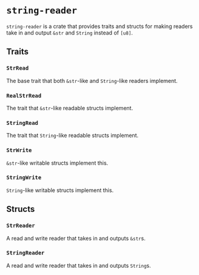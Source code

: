 # `string-reader`

`string-reader` is a crate that provides traits and structs for making readers take in and output `&str` and `String` instead of `[u8]`.

## Traits

### `StrRead`

The base trait that both `&str`-like and `String`-like readers implement.

### `RealStrRead`

The trait that `&str`-like readable structs implement.

### `StringRead`

The trait that `String`-like readable structs implement.

### `StrWrite`

`&str`-like writable structs implement this.

### `StringWrite`

`String`-like writable structs implement this.

## Structs

### `StrReader`

A read and write reader that takes in and outputs `&str`s.

### `StringReader`

A read and write reader that takes in and outputs `String`s.
